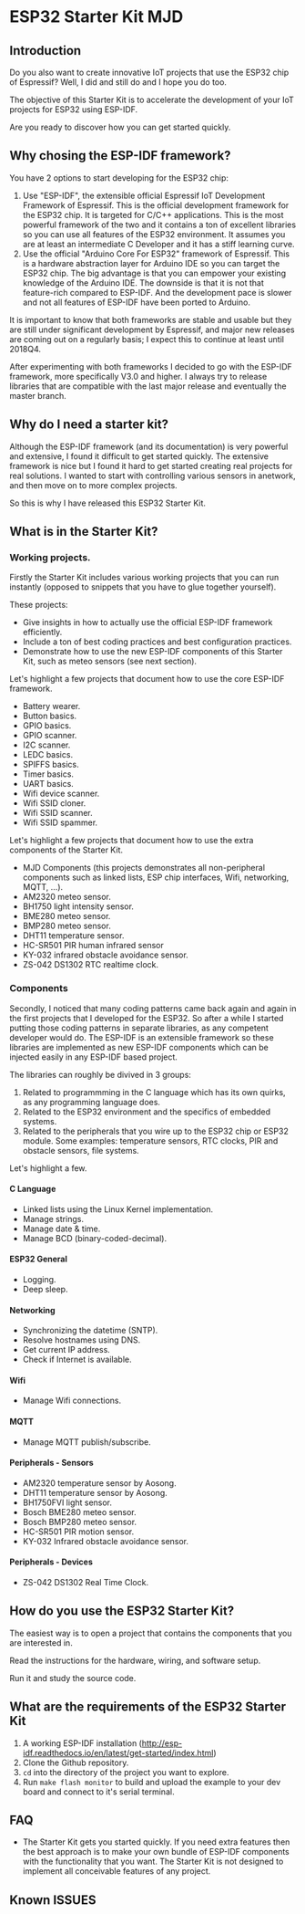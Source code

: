 # ESP32 Starter Kit MJD
## Introduction
Do you also want to create innovative IoT projects that use the ESP32 chip of Espressif? Well, I did and still do and I hope you do too.

The objective of this Starter Kit is to accelerate the development of your IoT projects for ESP32 using ESP-IDF.

Are you ready to discover how you can get started quickly.

## Why chosing the ESP-IDF framework?
You have 2 options to start developing for the ESP32 chip:
1. Use "ESP-IDF", the extensible official Espressif IoT Development Framework of Espressif. This is the official development framework for the ESP32 chip. It is targeted for C/C++ applications. This is the most powerful framework of the two and it contains a ton of excellent libraries so you can use all features of the ESP32 environment. It assumes you are at least an intermediate C Developer and it has a stiff learning curve.
2. Use the official "Arduino Core For ESP32" framework of Espressif. This is a hardware abstraction layer for Arduino IDE so you can target the ESP32 chip. The big advantage is that you can empower your existing knowledge of the Arduino IDE. The downside is that it is not that feature-rich compared to ESP-IDF. And the development pace is slower and not all features of ESP-IDF have been ported to Arduino.

It is important to know that both frameworks are stable and usable but they are still under significant development by Espressif, and major new releases are coming out on a regularly basis; I expect this to continue at least until 2018Q4.

After experimenting with both frameworks I decided to go with the ESP-IDF framework, more specifically V3.0 and higher. I always try to release libraries that are compatible with the last major release and eventually the master branch.

## Why do I need a starter kit?
Although the ESP-IDF framework (and its documentation) is very powerful and extensive, I found it difficult to get started quickly. The extensive framework is nice but I found it hard to get started creating real projects for real solutions. I wanted to start with controlling various sensors in anetwork, and then move on to more complex projects.

So this is why I have released this ESP32 Starter Kit.

## What is in the Starter Kit?
### Working projects.
Firstly the Starter Kit includes various working projects that you can run instantly (opposed to snippets that you have to glue together yourself).

These projects:
- Give insights in how to actually use the official ESP-IDF framework efficiently.
- Include a ton of best coding practices and best configuration practices.
- Demonstrate how to use the new ESP-IDF components of this Starter Kit, such as meteo sensors (see next section).

Let's highlight a few projects that document how to use the core ESP-IDF framework.
- Battery wearer.
- Button basics.
- GPIO basics.
- GPIO scanner.
- I2C scanner.
- LEDC basics.
- SPIFFS basics.
- Timer basics.
- UART basics.
- Wifi device scanner.
- Wifi SSID cloner.
- Wifi SSID scanner.
- Wifi SSID spammer.

Let's highlight a few projects that document how to use the extra components of the Starter Kit.
- MJD Components (this projects demonstrates all non-peripheral components such as linked lists, ESP chip interfaces, Wifi, networking, MQTT, ...).
- AM2320 meteo sensor.
- BH1750 light intensity sensor.
- BME280 meteo sensor.
- BMP280 meteo sensor.
- DHT11 temperature sensor.
- HC-SR501 PIR human infrared sensor
- KY-032 infrared obstacle avoidance sensor.
- ZS-042 DS1302 RTC realtime clock.

### Components
Secondly, I noticed that many coding patterns came back again and again in the first projects that I developed for the ESP32. So after a while I started putting those coding patterns in separate libraries, as any competent developer would do. The ESP-IDF is an extensible framework so these libraries are implemented as new ESP-IDF components which can be injected easily in any ESP-IDF based project.

The libraries can roughly be divived in 3 groups:
1. Related to programmming in the C language which has its own quirks, as any programming language does.
2. Related to the ESP32 environment and the specifics of embedded systems.
3. Related to the peripherals that you wire up to the ESP32 chip or ESP32 module. Some examples: temperature sensors, RTC clocks, PIR and obstacle sensors, file systems.

Let's highlight a few.
 
#### C Language
- Linked lists using the Linux Kernel implementation.
- Manage strings.
- Manage date & time.
- Manage BCD (binary-coded-decimal).

#### ESP32 General
- Logging.
- Deep sleep.

#### Networking
- Synchronizing the datetime (SNTP).
- Resolve hostnames using DNS.
- Get current IP address.
- Check if Internet is available.

#### Wifi
- Manage Wifi connections.

#### MQTT
- Manage MQTT publish/subscribe.

#### Peripherals - Sensors
- AM2320 temperature sensor by Aosong.
- DHT11 temperature sensor by Aosong.
- BH1750FVI light sensor.
- Bosch BME280 meteo sensor.
- Bosch BMP280 meteo sensor.
- HC-SR501 PIR motion sensor.
- KY-032 Infrared obstacle avoidance sensor.

#### Peripherals - Devices
- ZS-042 DS1302 Real Time Clock.

## How do you use the ESP32 Starter Kit?
The easiest way is to open a project that contains the components that you are interested in.

Read the instructions for the hardware, wiring, and software setup.

Run it and study the source code.

## What are the requirements of the ESP32 Starter Kit
1. A working ESP-IDF installation (http://esp-idf.readthedocs.io/en/latest/get-started/index.html)
2. Clone the Github repository.
3. `cd` into the directory of the project you want to explore.
4. Run `make flash monitor` to build and upload the example to your dev board and connect to it's serial terminal.

## FAQ
- The Starter Kit gets you started quickly. If you need extra features then the best approach is to make your own bundle of ESP-IDF components with the functionality that you want. The Starter Kit is not designed to implement all conceivable features of any project.

## Known ISSUES

